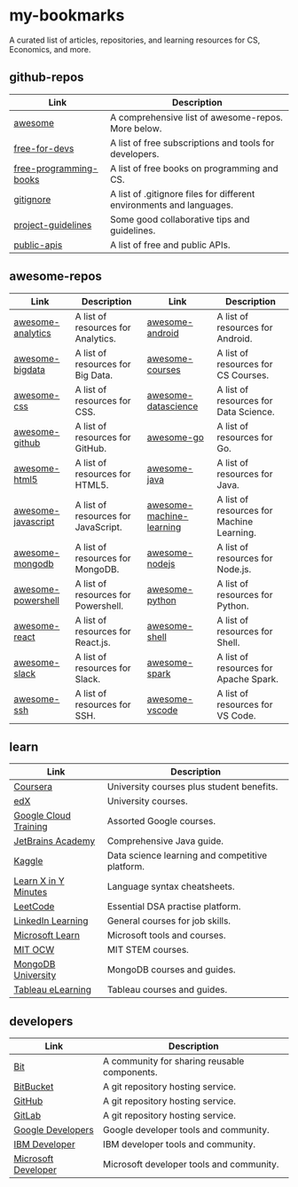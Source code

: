 # my-bookmarks
A curated list of articles, repositories, and learning resources for CS, Economics, and more.


## github-repos
| Link | Description |
| -----|----- |
| [awesome](https://github.com/sindresorhus/awesome) | A comprehensive list of awesome-repos. More below. |
| [free-for-devs](https://github.com/ripienaar/free-for-dev/blob/master/README.md) | A list of free subscriptions and tools for developers. |
| [free-programming-books](https://github.com/EbookFoundation/free-programming-books/blob/master/free-programming-books.md) | A list of free books on programming and CS. |
| [gitignore](https://github.com/github/gitignore) | A list of .gitignore files for different environments and languages. |
| [project-guidelines](https://github.com/elsewhencode/project-guidelines) | Some good collaborative tips and guidelines. |
| [public-apis](https://github.com/public-apis/public-apis) | A list of free and public APIs. |


## awesome-repos
| Link | Description | Link | Description |
| ---- | ---- | ---- | ---- |
| [awesome-analytics](https://github.com/onurakpolat/awesome-analytics) | A list of resources for Analytics. | [awesome-android](https://github.com/JStumpp/awesome-android) | A list of resources for Android. |
| [awesome-bigdata](https://github.com/onurakpolat/awesome-bigdata) | A list of resources for Big Data. | [awesome-courses](https://github.com/prakhar1989/awesome-courses) | A list of resources for CS Courses. |
| [awesome-css](https://github.com/awesome-css-group/awesome-css) | A list of resources for CSS. | [awesome-datascience](https://github.com/academic/awesome-datascience) | A list of resources for Data Science. |
| [awesome-github](https://github.com/phillipadsmith/awesome-github) | A list of resources for GitHub. | [awesome-go](https://github.com/avelino/awesome-go) | A list of resources for Go. |
| [awesome-html5](https://github.com/diegocard/awesome-html5) | A list of resources for HTML5. | [awesome-java](https://github.com/akullpp/awesome-java) | A list of resources for Java. |
| [awesome-javascript](https://github.com/sorrycc/awesome-javascript) | A list of resources for JavaScript. | [awesome-machine-learning](https://github.com/josephmisiti/awesome-machine-learning) | A list of resources for Machine Learning. |
| [awesome-mongodb](https://github.com/ramnes/awesome-mongodb) | A list of resources for MongoDB. | [awesome-nodejs](https://github.com/sindresorhus/awesome-nodejs) | A list of resources for Node.js. |
| [awesome-powershell](https://github.com/janikvonrotz/awesome-powershell) | A list of resources for Powershell. | [awesome-python](https://github.com/vinta/awesome-python) | A list of resources for Python. |
| [awesome-react](https://github.com/enaqx/awesome-react) | A list of resources for React.js. | [awesome-shell](https://github.com/alebcay/awesome-shell) | A list of resources for Shell. |
| [awesome-slack](https://github.com/matiassingers/awesome-slack) | A list of resources for Slack. | [awesome-spark](https://github.com/awesome-spark/awesome-spark) | A list of resources for Apache Spark. |
| [awesome-ssh](https://github.com/moul/awesome-ssh) | A list of resources for SSH. | [awesome-vscode](https://github.com/viatsko/awesome-vscode) | A list of resources for VS Code. |


## learn
| Link | Description |
| -----|----- |
| [Coursera](https://www.coursera.org/) | University courses plus student benefits. |
| [edX](https://edx.org/) | University courses. |
| [Google Cloud Training](https://cloud.google.com/training) | Assorted Google courses. |
| [JetBrains Academy](https://hyperskill.org/) | Comprehensive Java guide. |
| [Kaggle](https://www.kaggle.com/) | Data science learning and competitive platform. |
| [Learn X in Y Minutes](https://learnxinyminutes.com/) | Language syntax cheatsheets. |
| [LeetCode](https://leetcode.com/) | Essential DSA practise platform. |
| [LinkedIn Learning](https://linkedin.com/learning) | General courses for job skills. |
| [Microsoft Learn](https://docs.microsoft.com/en-us/learn/) | Microsoft tools and courses. |
| [MIT OCW](https://ocw.mit.edu/index.htm) | MIT STEM courses. |
| [MongoDB University](https://university.mongodb.com/) | MongoDB courses and guides. |
| [Tableau eLearning](https://elearning.tableau.com/) | Tableau courses and guides. |


## developers
| Link | Description |
| -----|----- |
| [Bit](https://bit.dev/) | A community for sharing reusable components. |
| [BitBucket](https://bitbucket.org/) | A git repository hosting service. |
| [GitHub](https://github.com) | A git repository hosting service. |
| [GitLab](https://gitlab.com/) | A git repository hosting service. |
| [Google Developers](https://developers.google.com/) | Google developer tools and community. |
| [IBM Developer](https://developer.ibm.com/) | IBM developer tools and community. |
| [Microsoft Developer](https://developer.microsoft.com/en-us/) | Microsoft developer tools and community. |
